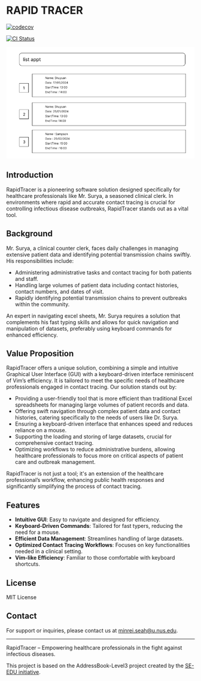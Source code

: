 # RAPID TRACER
[![codecov](https://codecov.io/gh/AY2324S2-CS2103T-T10-2/tp/graph/badge.svg?token=1R92MZ3PFL)](https://codecov.io/gh/AY2324S2-CS2103T-T10-2/tp)

[![CI Status](https://github.com/AY2324S2-CS2103T-T10-2/tp/workflows/Java%20CI/badge.svg)](https://github.com/AY2324S2-CS2103T-T10-2/tp/actions)

![Ui](docs/images/Ui.png)

## Introduction

RapidTracer is a pioneering software solution designed specifically for healthcare professionals like Mr. Surya, a seasoned clinical clerk. In environments where rapid and accurate contact tracing is crucial for controlling infectious disease outbreaks, RapidTracer stands out as a vital tool.

## Background

Mr. Surya, a clinical counter clerk, faces daily challenges in managing extensive patient data and identifying potential transmission chains swiftly. His responsibilities include:

- Administering administrative tasks and contact tracing for both patients and staff.
- Handling large volumes of patient data including contact histories, contact numbers, and dates of visit.
- Rapidly identifying potential transmission chains to prevent outbreaks within the community.

An expert in navigating excel sheets, Mr. Surya requires a solution that complements his fast typing skills and allows for quick navigation and manipulation of datasets, preferably using keyboard commands for enhanced efficiency.

## Value Proposition

RapidTracer offers a unique solution, combining a simple and intuitive Graphical User Interface (GUI) with a keyboard-driven interface reminiscent of Vim’s efficiency. It is tailored to meet the specific needs of healthcare professionals engaged in contact tracing. Our solution stands out by:

- Providing a user-friendly tool that is more efficient than traditional Excel spreadsheets for managing large volumes of patient records and data.
- Offering swift navigation through complex patient data and contact histories, catering specifically to the needs of users like Dr. Surya.
- Ensuring a keyboard-driven interface that enhances speed and reduces reliance on a mouse.
- Supporting the loading and storing of large datasets, crucial for comprehensive contact tracing.
- Optimizing workflows to reduce administrative burdens, allowing healthcare professionals to focus more on critical aspects of patient care and outbreak management.

RapidTracer is not just a tool; it's an extension of the healthcare professional’s workflow, enhancing public health responses and significantly simplifying the process of contact tracing.


## Features

- **Intuitive GUI**: Easy to navigate and designed for efficiency.
- **Keyboard-Driven Commands**: Tailored for fast typers, reducing the need for a mouse.
- **Efficient Data Management**: Streamlines handling of large datasets.
- **Optimized Contact Tracing Workflows**: Focuses on key functionalities needed in a clinical setting.
- **Vim-like Efficiency**: Familiar to those comfortable with keyboard shortcuts.

## License

MIT License

## Contact

For support or inquiries, please contact us at minrei.seah@u.nus.edu.

---

RapidTracer – Empowering healthcare professionals in the fight against infectious diseases.

This project is based on the AddressBook-Level3 project created by the [SE-EDU initiative](https://se-education.org).
